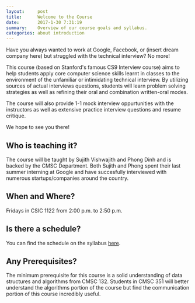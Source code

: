 ```yaml
---
layout:     post
title:      Welcome to the Course
date:       2017-1-30 7:31:19
summary:    Overview of our course goals and syllabus.
categories: about introduction
---
```


Have you always wanted to work at Google, Facebook, or (insert dream company here) but struggled with the technical interview? No more!

This course (based on Stanford's famous CS9 Interview course) aims to help students apply core computer science skills learnt in classes to the environment of the unfamiliar or intimidating technical interview. By utilizing sources of actual interviews questions, students will learn problem solving strategies as well as refining their oral and combination written-oral modes.

The course will also provide 1-1 mock interview oppurtunities with the instructors as well as extensive practice interview questions and resume critique.

We hope to see you there!

## Who is teaching it?
The course will be taught by Sujith Vishwajith and Phong Dinh and is backed by the CMSC Department. Both Sujith and Phong spent their last summer interning at Google and have succesfully interviewed with numerous startups/companies around the country.

## When and Where?
Fridays in CSIC 1122 from 2:00 p.m. to 2:50 p.m.

## Is there a schedule?
You can find the schedule on the syllabus [here](https://github.com/cmscinterviews/cmscinterviews.github.io/blob/master/syllabus.pdf).


## Any Prerequisites?
The minimum prerequisite for this course is a solid understanding of data structures and algorithms from CMSC 132. Students in CMSC 351 will better understand the algorithms portion of the course but find the communication portion of this course incredibly useful.
